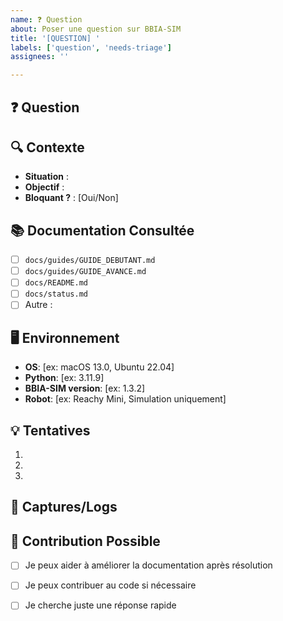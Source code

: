 ```yaml
---
name: ❓ Question
about: Poser une question sur BBIA-SIM
title: '[QUESTION] '
labels: ['question', 'needs-triage']
assignees: ''

---
```


## ❓ Question

<!-- Posez votre question de manière claire et précise -->

## 🔍 Contexte

<!-- Contexte de votre question -->
- **Situation** : 
- **Objectif** : 
- **Bloquant ?** : [Oui/Non]

## 📚 Documentation Consultée

<!-- Quels documents avez-vous déjà consultés ? -->
- [ ] `docs/guides/GUIDE_DEBUTANT.md`
- [ ] `docs/guides/GUIDE_AVANCE.md`
- [ ] `docs/README.md`
- [ ] `docs/status.md`
- [ ] Autre : 

## 🖥️ Environnement

- **OS**: [ex: macOS 13.0, Ubuntu 22.04]
- **Python**: [ex: 3.11.9]
- **BBIA-SIM version**: [ex: 1.3.2]
- **Robot**: [ex: Reachy Mini, Simulation uniquement]

## 💡 Tentatives

<!-- Ce que vous avez déjà essayé -->
1. 
2. 
3. 

## 📸 Captures/Logs

<!-- Si applicable, ajouter captures ou logs -->

## 🤝 Contribution Possible

- [ ] Je peux aider à améliorer la documentation après résolution
- [ ] Je peux contribuer au code si nécessaire
- [ ] Je cherche juste une réponse rapide

